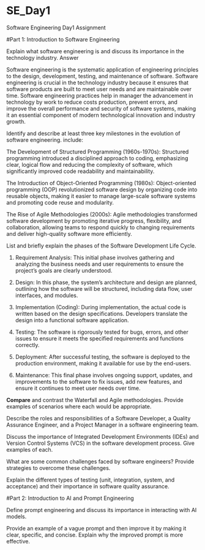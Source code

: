 # SE_Day1
Software Engineering Day1 Assignment

#Part 1: Introduction to Software Engineering

Explain what software engineering is and discuss its importance in the technology industry.
Answer 

Software engineering is the systematic application of engineering principles to the design, development, testing, and maintenance of software. 
Software engineering is crucial in the technology industry because it ensures that software products are built to meet user needs and are maintainable over time.
Software engineering practices help in manager the advancement in technology by work to reduce costs production, prevent errors, and improve the overall performance and security of software systems, making it an essential component of modern technological innovation and industry growth.

Identify and describe at least three key milestones in the evolution of software engineering.
 include:
 
The Development of Structured Programming (1960s-1970s): Structured programming introduced a disciplined approach to coding, emphasizing clear, logical flow and reducing the complexity of software, which significantly improved code readability and maintainability.

The Introduction of Object-Oriented Programming (1980s): Object-oriented programming (OOP) revolutionized software design by organizing code into reusable objects, making it easier to manage large-scale software systems and promoting code reuse and modularity.

The Rise of Agile Methodologies (2000s): Agile methodologies transformed software development by promoting iterative progress, flexibility, and collaboration, allowing teams to respond quickly to changing requirements and deliver high-quality software more efficiently.


List and briefly explain the phases of the Software Development Life Cycle.

1. Requirement Analysis: This initial phase involves gathering and analyzing the business needs and user requirements to ensure the project’s goals are clearly understood.

2. Design: In this phase, the system’s architecture and design are planned, outlining how the software will be structured, including data flow, user interfaces, and modules.

3. Implementation (Coding): During implementation, the actual code is written based on the design specifications. Developers translate the design into a functional software application.

4. Testing: The software is rigorously tested for bugs, errors, and other issues to ensure it meets the specified requirements and functions correctly.

5. Deployment: After successful testing, the software is deployed to the production environment, making it available for use by the end-users.

6. Maintenance: This final phase involves ongoing support, updates, and improvements to the software to fix issues, add new features, and ensure it continues to meet user needs over time.


**Compare** and contrast the Waterfall and Agile methodologies. Provide examples of scenarios where each would be appropriate.


Describe the roles and responsibilities of a Software Developer, a Quality Assurance Engineer, and a Project Manager in a software engineering team.


Discuss the importance of Integrated Development Environments (IDEs) and Version Control Systems (VCS) in the software development process. Give examples of each.


What are some common challenges faced by software engineers? Provide strategies to overcome these challenges.


Explain the different types of testing (unit, integration, system, and acceptance) and their importance in software quality assurance.


#Part 2: Introduction to AI and Prompt Engineering


Define prompt engineering and discuss its importance in interacting with AI models.


Provide an example of a vague prompt and then improve it by making it clear, specific, and concise. Explain why the improved prompt is more effective.
